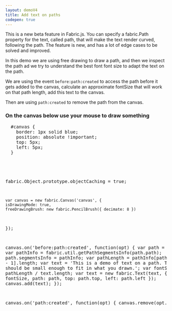 ```yaml
---
layout: demoV4
title: Add text on paths
codepen: true
---
```

This is a new beta feature in Fabric.js.
You can specify a fabric.Path property for the text, called path, that will make the text render curved, following the path.
The feature is new, and has a lot of edge cases to be solved and improved.

In this demo we are using free drawing to draw a path, and then we inspect the path ad we try to understand the best font font size to adapt the text on the path.

We are using the event `before:path:created` to access the path before it gets added to the canvas, calculate an approximate fontSize that will work on that path length, add this text to the canvas.

Then are using `path:created` to remove the path from the canvas.

### On the canvas below use your mouse to draw something

<div
  class="codepen-later"
  data-editable="true"
  data-height="500"
  data-default-tab="result"
  data-prefill='{
    "scripts": ["https://unpkg.com/fabric@4.3.0/dist/fabric.js"]
  }'
>
<pre data-lang="css" data-options-autoprefixer="true">
  #canvas {
  	border: 1px solid blue;
    position: absolute !important;
    top: 5px;
    left: 5px;
  }
</pre>
<pre data-lang="html">
  <canvas id="canvas" width="500" height="400" ></canvas>
</pre>
<pre data-lang="js">

  fabric.Object.prototype.objectCaching = true;

	var canvas = new fabric.Canvas('canvas', {
    isDrawingMode: true,
    freeDrawingBrush: new fabric.PencilBrush({ decimate: 8 })
  });

  canvas.on('before:path:created', function(opt) {
    var path = opt.path;
    var pathInfo = fabric.util.getPathSegmentsInfo(path.path);
    path.segmentsInfo = pathInfo;
    var pathLength = pathInfo[pathInfo.length - 1].length;
    var text = 'This is a demo of text on a path. This text should be small enough to fit in what you drawn.';
    var fontSize = 2.5 * pathLength / text.length;
    var text = new fabric.Text(text, { fontSize: fontSize, path: path, top: path.top, left: path.left });
    canvas.add(text);
  });

  canvas.on('path:created', function(opt) {
    canvas.remove(opt.path);
  })
</pre>
</div>
